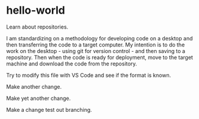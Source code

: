 # hello-world
Learn about repositories.


I am standardizing on a methodology for developing code on a desktop and then transferring the code to a target computer.  My intention is to do the work on the desktop - using git for version control - and then saving to a repository. Then when the code is ready for deployment, move to the target machine and download the code from the repository.

Try to modify this file with VS Code and see if the format is known.

Make another change.

Make yet another change.

Make a change test out branching.
